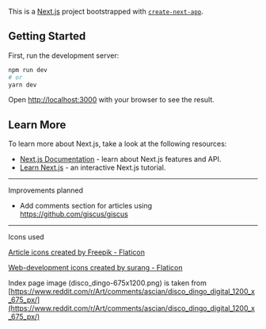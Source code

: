 This is a [Next.js](https://nextjs.org/) project bootstrapped with [`create-next-app`](https://github.com/vercel/next.js/tree/canary/packages/create-next-app).

## Getting Started

First, run the development server:

```bash
npm run dev
# or
yarn dev
```

Open [http://localhost:3000](http://localhost:3000) with your browser to see the result.

## Learn More

To learn more about Next.js, take a look at the following resources:

- [Next.js Documentation](https://nextjs.org/docs) - learn about Next.js features and API.
- [Learn Next.js](https://nextjs.org/learn) - an interactive Next.js tutorial.

---

Improvements planned

- Add comments section for articles using https://github.com/giscus/giscus

---

Icons used

<a href="https://www.flaticon.com/free-icons/article" title="article icons">Article icons created by Freepik - Flaticon</a>

<a href="https://www.flaticon.com/free-icons/web-development" title="web-development icons">Web-development icons created by surang - Flaticon</a>

Index page image (disco_dingo-675x1200.png) is taken from [https://www.reddit.com/r/Art/comments/ascian/disco_dingo_digital_1200_x_675_px/](https://www.reddit.com/r/Art/comments/ascian/disco_dingo_digital_1200_x_675_px/)